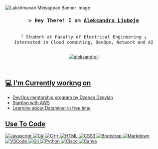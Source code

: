 ![Lakshmanan Meiyappan Banner Image](assets/banner_sasa.png)
<!-- <h2 align='center'>Lakshmanan Meiyappan @ Laxmena</h2>
<p align='center'><b>Graduate Student at University of Illinois at Chicago</b></p> -->
<!-- Intro  -->
<h3 align="center">
        <samp>&gt; Hey There! I am
                <b><a target="_blank" href="https://www.linkedin.com/in/aleksandra-ljuboje-023864235/?originalSubdomain=ba">Aleksandra Ljuboje</a></b>
        </samp>
</h3>


<p align="center"> 
  <samp>
    <a href="https://www.google.com/search?q=Saif+Al+Siam"></a>
    <br>
    「 Student at Faculty of Electrical Engineering 」</br>
     Interested in Cloud computing, DevOps, Network and AI  
    <br>
    <br>
  </samp>
</p>

<p align="center">

 <a href="https://www.linkedin.com/in/aleksandra-ljuboje-023864235/?originalSubdomain=ba" target="_blank">
  <img src="https://img.shields.io/badge/LinkedIn-0077B5?style=for-the-badge&logo=linkedin&logoColor=white" alt="aleksandralj"/>

</p>
<br />
<h2>💻 I'm Currently workng on</h2>

- DevOps mentorship program by Dzenan Dzevlan 
- Starting with AWS 
- Learning about Dataminer in free time 

## Use To Code

![Javascript](https://img.shields.io/badge/Javascript-F0DB4F?style=for-the-badge&labelColor=black&logo=javascript&logoColor=F0DB4F)
![C#](https://img.shields.io/badge/c%23-%23239120.svg?style=for-the-badge&logo=c-sharp&logoColor=white)
![C++](https://img.shields.io/badge/c++-%2300599C.svg?style=for-the-badge&logo=c%2B%2B&logoColor=white)
![HTML](https://img.shields.io/badge/HTML5-E34F26?style=for-the-badge&logo=html5&logoColor=white)
![CSS3](https://img.shields.io/badge/CSS3-1572B6?style=for-the-badge&logo=css3&logoColor=white)
![Bootstrap](https://img.shields.io/badge/Bootstrap-563D7C?style=for-the-badge&logo=bootstrap&logoColor=white)
![Markdown](https://img.shields.io/badge/Markdown-000000?style=for-the-badge&logo=markdown&logoColor=white)
![VSCode](https://img.shields.io/badge/Visual_Studio-0078d7?style=for-the-badge&logo=visual%20studio&logoColor=white)
![Git](https://img.shields.io/badge/Git-F05032?style=for-the-badge&logo=git&logoColor=white)
![Python](https://img.shields.io/badge/python-3670A0?style=for-the-badge&logo=python&logoColor=ffdd54)
![Cisco](https://img.shields.io/badge/cisco-%23049fd9.svg?style=for-the-badge&logo=cisco&logoColor=black)
![Canva](https://img.shields.io/badge/Canva-%2300C4CC.svg?style=for-the-badge&logo=Canva&logoColor=white)
<br/>

